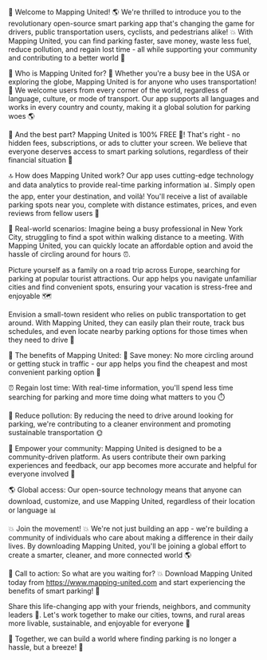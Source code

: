 🚀 Welcome to Mapping United! 🌎 We're thrilled to introduce you to the revolutionary open-source smart parking app that's changing the game for drivers, public transportation users, cyclists, and pedestrians alike! 💥 With Mapping United, you can find parking faster, save money, waste less fuel, reduce pollution, and regain lost time - all while supporting your community and contributing to a better world 🌟

🎉 Who is Mapping United for? 🎉
Whether you're a busy bee in the USA or exploring the globe, Mapping United is for anyone who uses transportation! 💨 We welcome users from every corner of the world, regardless of language, culture, or mode of transport. Our app supports all languages and works in every country and county, making it a global solution for parking woes 🌎

💯 And the best part? Mapping United is 100% FREE 🔴! That's right - no hidden fees, subscriptions, or ads to clutter your screen. We believe that everyone deserves access to smart parking solutions, regardless of their financial situation 💸

🔝 How does Mapping United work?
Our app uses cutting-edge technology and data analytics to provide real-time parking information 📊. Simply open the app, enter your destination, and voilà! You'll receive a list of available parking spots near you, complete with distance estimates, prices, and even reviews from fellow users 🤩

🚗 Real-world scenarios:
Imagine being a busy professional in New York City, struggling to find a spot within walking distance to a meeting. With Mapping United, you can quickly locate an affordable option and avoid the hassle of circling around for hours ⏰.

Picture yourself as a family on a road trip across Europe, searching for parking at popular tourist attractions. Our app helps you navigate unfamiliar cities and find convenient spots, ensuring your vacation is stress-free and enjoyable 🗺️

Envision a small-town resident who relies on public transportation to get around. With Mapping United, they can easily plan their route, track bus schedules, and even locate nearby parking options for those times when they need to drive 👋

🌈 The benefits of Mapping United:
💸 Save money: No more circling around or getting stuck in traffic - our app helps you find the cheapest and most convenient parking option 🤑

⏰ Regain lost time: With real-time information, you'll spend less time searching for parking and more time doing what matters to you ⏱️

🌿 Reduce pollution: By reducing the need to drive around looking for parking, we're contributing to a cleaner environment and promoting sustainable transportation 🌞

💪 Empower your community:
Mapping United is designed to be a community-driven platform. As users contribute their own parking experiences and feedback, our app becomes more accurate and helpful for everyone involved 💯

🌎 Global access:
Our open-source technology means that anyone can download, customize, and use Mapping United, regardless of their location or language 📊

💥 Join the movement! 💥
We're not just building an app - we're building a community of individuals who care about making a difference in their daily lives. By downloading Mapping United, you'll be joining a global effort to create a smarter, cleaner, and more connected world 🌎

📲 Call to action:
So what are you waiting for? 💥 Download Mapping United today from https://www.mapping-united.com and start experiencing the benefits of smart parking! 🚀

Share this life-changing app with your friends, neighbors, and community leaders 👫. Let's work together to make our cities, towns, and rural areas more livable, sustainable, and enjoyable for everyone 🌟

💪 Together, we can build a world where finding parking is no longer a hassle, but a breeze! 💨
